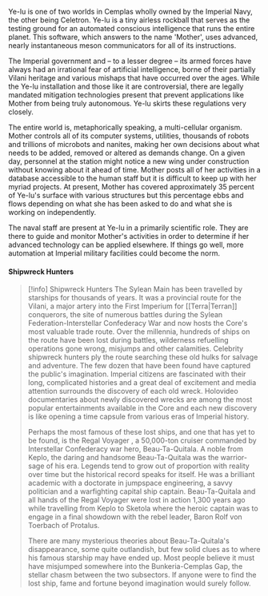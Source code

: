 
Ye-lu is one of two worlds in Cemplas wholly owned by the Imperial Navy, the other being Celetron. Ye-lu is a tiny airless rockball that serves as the testing ground for an automated conscious intelligence that runs the entire planet. This software, which answers to the name 'Mother', uses advanced, nearly instantaneous meson communicators for all of its instructions.

The Imperial government and – to a lesser degree – its armed forces have always had an irrational fear of artificial intelligence, borne of their partially Vilani heritage and various mishaps that have occurred over the ages. While the Ye-lu installation and those like it are controversial, there are legally mandated mitigation technologies present that prevent applications like Mother from being truly autonomous. Ye-lu skirts these regulations very closely.

The entire world is, metaphorically speaking, a multi-cellular organism. Mother controls all of its computer systems, utilities, thousands of robots and trillions of microbots and nanites, making her own decisions about what needs to be added, removed or altered as demands change. On a given day, personnel at the station might notice a new wing under construction without knowing about it ahead of time. Mother posts all of her activities in a database accessible to the human staff but it is difficult to keep up with her myriad projects. At present, Mother has covered approximately 35 percent of Ye-lu's surface with various structures but this percentage ebbs and flows depending on what she has been asked to do and what she is working on independently.

The naval staff are present at Ye-lu in a primarily scientific role. They are there to guide and monitor Mother's activities in order to determine if her advanced technology can be applied elsewhere. If things go well, more automation at Imperial military facilities could become the norm.

#### Shipwreck Hunters

> [!info] Shipwreck Hunters
> The Sylean Main has been travelled by starships for thousands of years. It was a provincial route for the Vilani, a major artery into the First Imperium for [[Terra|Terran]] conquerors, the site of numerous battles during the Sylean Federation-Interstellar Confederacy War and now hosts the Core's most valuable trade route. Over the millennia, hundreds of ships on the route have been lost during battles, wilderness refuelling operations gone wrong, misjumps and other calamities. Celebrity shipwreck hunters ply the route searching these old hulks for salvage and adventure. The few dozen that have been found have captured the public's imagination. Imperial citizens are fascinated with their long, complicated histories and a great deal of excitement and media attention surrounds the discovery of each old wreck. Holovideo documentaries about newly discovered wrecks are among the most popular entertainments available in the Core and each new discovery is like opening a time capsule from various eras of Imperial history.
>
> Perhaps the most famous of these lost ships, and one that has yet to be found, is the Regal Voyager , a 50,000-ton cruiser commanded by Interstellar Confederacy war hero, Beau-Ta-Quitala. A noble from Keplo, the daring and handsome Beau-Ta-Quitala was the warrior-sage of his era. Legends tend to grow out of proportion with reality over time but the historical record speaks for itself. He was a brilliant academic with a doctorate in jumpspace engineering, a savvy politician and a warfighting capital ship captain. Beau-Ta-Quitala and all hands of the Regal Voyager were lost in action 1,300 years ago while travelling from Keplo to Sketola where the heroic captain was to engage in a final showdown with the rebel leader, Baron Rolf von Toerbach of Protalus.
>
> There are many mysterious theories about Beau-Ta-Quitala's disappearance, some quite outlandish, but few solid clues as to where his famous starship may have ended up. Most people believe it must have misjumped somewhere into the Bunkeria-Cemplas Gap, the stellar chasm between the two subsectors. If anyone were to find the lost ship, fame and fortune beyond imagination would surely follow.
